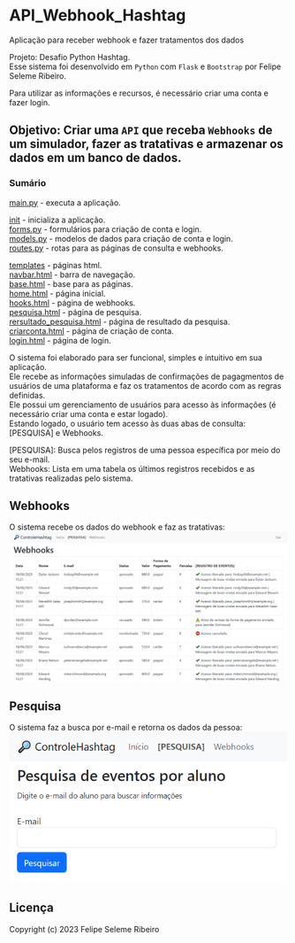 # API_Webhook_Hashtag
Aplicação para receber webhook e fazer tratamentos dos dados  
  
Projeto: Desafio Python Hashtag.  
Esse sistema foi desenvolvido em `Python` com `Flask` e `Bootstrap` por Felipe Seleme Ribeiro.  
  
 
Para utilizar as informações e recursos, é necessário criar uma conta e fazer login.  
  
  
## Objetivo: Criar uma `API` que receba `Webhooks` de um simulador, fazer as tratativas e armazenar os dados em um banco de dados.  
  
  ### Sumário
  [main.py](main.py) - executa a aplicação.
  
  [init](flaskwebsite/__init__.py) - inicializa a aplicação.  
  [forms.py](flaskwebsite/forms.py) - formulários para criação de conta e login.  
  [models.py](flaskwebsite/models.py) - modelos de dados para criação de conta e login.  
  [routes.py](flaskwebsite/routes.py) - rotas para as páginas de consulta e webhooks.  
    
  [templates](flaskwebsite/templates) - páginas html.  
  [navbar.html](flaskwebsite/templates/navbar.html) - barra de navegação.  
  [base.html](flaskwebsite/templates/base.html) - base para as páginas.  
  [home.html](flaskwebsite/templates/home.html) - página inicial.  
  [hooks.html](flaskwebsite/templates/hooks.html) - página de webhooks.  
  [pesquisa.html](flaskwebsite/templates/pesquisa.html) - página de pesquisa.  
  [rersultado_pesquisa.html](flaskwebsite/templates/resultado_pesquisa.html) - página de resultado da pesquisa.  
  [criarconta.html](flaskwebsite/templates/criarconta.html) - página de criação de conta.  
  [login.html](flaskwebsite/templates/login.html) - página de login.  

  
O sistema foi elaborado para ser funcional, simples e intuitivo em sua aplicação.  
Ele recebe as informações simuladas de confirmações de pagagmentos de usuários de uma plataforma e faz os tratamentos de acordo com as regras definidas.  
Ele possui um gerenciamento de usuários para acesso às informações (é necessário criar uma conta e estar logado).  
Estando logado, o usuário tem acesso às duas abas de consulta: [PESQUISA] e Webhooks.  
  
[PESQUISA]: Busca pelos registros de uma pessoa específica por meio do seu e-mail.  
Webhooks: Lista em uma tabela os últimos registros recebidos e as tratativas realizadas pelo sistema.  

## Webhooks  
O sistema recebe os dados do webhook e faz as tratativas:  
  ![webhooks](flaskwebsite/prints/webhooks.png)  
  
## Pesquisa
O sistema faz a busca por e-mail e retorna os dados da pessoa:  
  ![pesquisa](flaskwebsite/prints/pesquisa.png)
  
## Licença
Copyright (c) 2023 Felipe Seleme Ribeiro